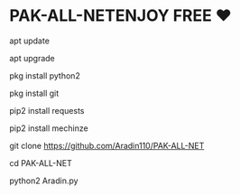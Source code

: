# PAK-ALL-NETENJOY FREE ❤
apt update

apt upgrade

pkg install python2

pkg install git

pip2 install requests

pip2 install mechinze

git clone https://github.com/Aradin110/PAK-ALL-NET

cd PAK-ALL-NET

python2 Aradin.py
